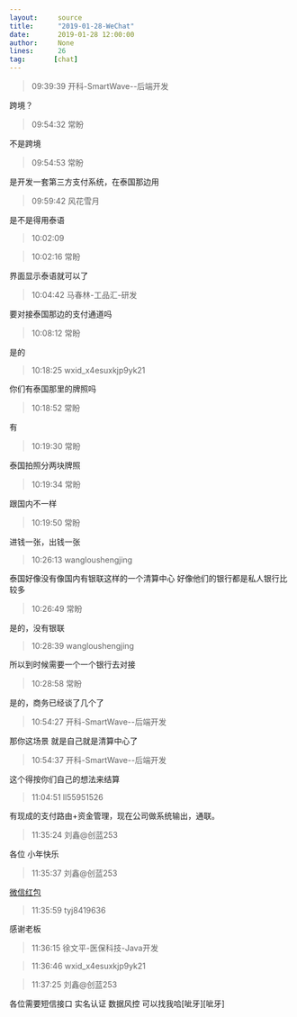 ```yaml
---
layout:     source 
title:      "2019-01-28-WeChat"
date:       2019-01-28 12:00:00
author:     None
lines:      26 
tag:       [chat]
---
```

> 09:39:39  开科-SmartWave--后端开发  
   
跨境？  
   
> 09:54:32  常盼  
   
不是跨境  
   
> 09:54:53  常盼  
   
是开发一套第三方支付系统，在泰国那边用  
   
> 09:59:42  风花雪月  
   
是不是得用泰语  
   
> 10:02:09    
   
> 10:02:16  常盼  
   
界面显示泰语就可以了  
   
> 10:04:42  马春林-工品汇-研发  
   
要对接泰国那边的支付通道吗  
   
> 10:08:12  常盼  
   
是的  
   
> 10:18:25  wxid_x4esuxkjp9yk21  
   
你们有泰国那里的牌照吗  
   
> 10:18:52  常盼  
   
有  
   
> 10:19:30  常盼  
   
泰国拍照分两块牌照  
   
> 10:19:34  常盼  
   
跟国内不一样  
   
> 10:19:50  常盼  
   
进钱一张，出钱一张  
   
> 10:26:13  wangloushengjing  
   
泰国好像没有像国内有银联这样的一个清算中心  好像他们的银行都是私人银行比较多  
   
> 10:26:49  常盼  
   
是的，没有银联  
   
> 10:28:39  wangloushengjing  
   
所以到时候需要一个一个银行去对接  
   
> 10:28:58  常盼  
   
是的，商务已经谈了几个了  
   
> 10:54:27  开科-SmartWave--后端开发  
   
那你这场景 就是自己就是清算中心了  
   
> 10:54:37  开科-SmartWave--后端开发  
   
这个得按你们自己的想法来结算  
   
> 11:04:51  ll55951526  
   
有现成的支付路由+资金管理，现在公司做系统输出，通联。  
   
> 11:35:24  刘鑫@创蓝253  
   
各位 小年快乐  
   
> 11:35:37  刘鑫@创蓝253  
   
[微信红包
](https://wxapp.tenpay.com/mmpayhb/wxhb_personalreceive?showwxpaytitle=1&amp;amp;msgtype=1&amp;amp;channelid=1&amp;amp;sendid=1000039401201901287006884358036&amp;amp;ver=6&amp;amp;sign=9382dbfb84584d905c8215f28563fbefe8f538b4b07a67e4615a431ed021256ba23c6408c7b5d37f4af8dfb88f707a5f6c926121977dc166cf6e8951fc7c8269b28187a5ee27f8f4d51532ebfb0b1d7d)  
   
> 11:35:59  tyj8419636  
   
感谢老板  
   
> 11:36:15  徐文平-医保科技-Java开发  
   
> 11:36:46  wxid_x4esuxkjp9yk21  
   
> 11:37:25  刘鑫@创蓝253  
   
各位需要短信接口 实名认证 数据风控 可以找我哈[呲牙][呲牙]  
   
